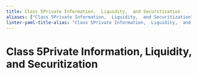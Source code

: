 ```yaml
---
title: Class 5Private Information,  Liquidity,  and Securitization
aliases: ["Class 5Private Information,  Liquidity,  and Securitization"]
linter-yaml-title-alias: "Class 5Private Information,  Liquidity,  and Securitization"
---
```

# Class 5Private Information,  Liquidity,  and Securitization
